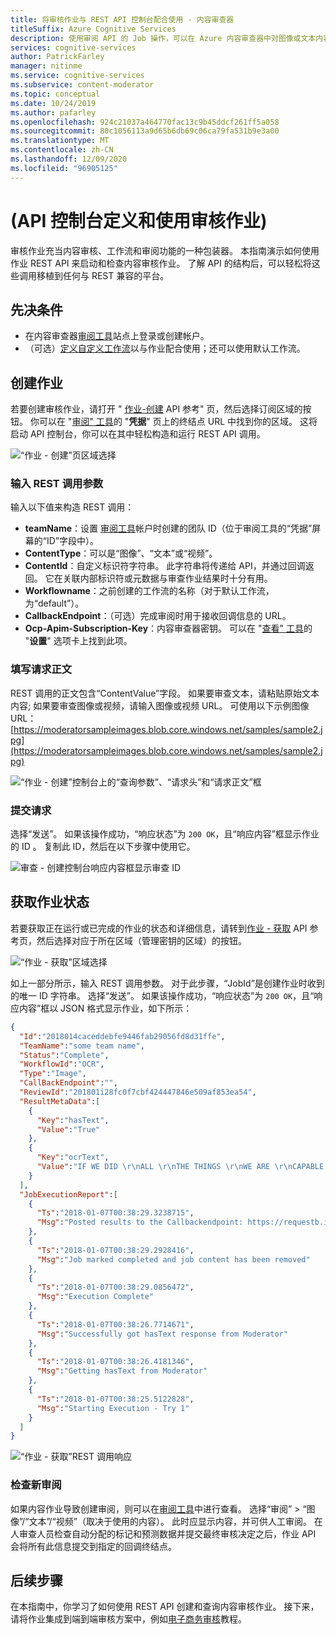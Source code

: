 ```yaml
---
title: 将审核作业与 REST API 控制台配合使用 - 内容审查器
titleSuffix: Azure Cognitive Services
description: 使用审阅 API 的 Job 操作，可以在 Azure 内容审查器中对图像或文本内容启动端到端内容审查作业。
services: cognitive-services
author: PatrickFarley
manager: nitinme
ms.service: cognitive-services
ms.subservice: content-moderator
ms.topic: conceptual
ms.date: 10/24/2019
ms.author: pafarley
ms.openlocfilehash: 924c21037a464770fac13c9b45ddcf261ff5a058
ms.sourcegitcommit: 80c1056113a9d65b6db69c06ca79fa531b9e3a00
ms.translationtype: MT
ms.contentlocale: zh-CN
ms.lasthandoff: 12/09/2020
ms.locfileid: "96905125"
---
```

# <a name="define-and-use-moderation-jobs-api-console"></a> (API 控制台定义和使用审核作业) 

审核作业充当内容审核、工作流和审阅功能的一种包装器。 本指南演示如何使用作业 REST API 来启动和检查内容审核作业。 了解 API 的结构后，可以轻松将这些调用移植到任何与 REST 兼容的平台。

## <a name="prerequisites"></a>先决条件

- 在内容审查器[审阅工具](https://contentmoderator.cognitive.microsoft.com/)站点上登录或创建帐户。
- （可选）[定义自定义工作流](./Review-Tool-User-Guide/Workflows.md)以与作业配合使用；还可以使用默认工作流。

## <a name="create-a-job"></a>创建作业

若要创建审核作业，请打开 " [作业-创建](https://westus2.dev.cognitive.microsoft.com/docs/services/580519463f9b070e5c591178/operations/580519483f9b0709fc47f9c5) API 参考" 页，然后选择订阅区域的按钮。 你可以在 "[审阅" 工具](https://contentmoderator.cognitive.microsoft.com/)的 "**凭据**" 页上的终结点 URL 中找到你的区域。 这将启动 API 控制台，你可以在其中轻松构造和运行 REST API 调用。

![“作业 - 创建”页区域选择](images/test-drive-job-1.png)

### <a name="enter-rest-call-parameters"></a>输入 REST 调用参数

输入以下值来构造 REST 调用：

- **teamName**：设置 [审阅工具](https://contentmoderator.cognitive.microsoft.com/)帐户时创建的团队 ID（位于审阅工具的“凭据”屏幕的“ID”字段中）。
- **ContentType**：可以是“图像”、“文本”或“视频”。
- **ContentId**：自定义标识符字符串。 此字符串将传递给 API，并通过回调返回。 它在关联内部标识符或元数据与审查作业结果时十分有用。
- **Workflowname**：之前创建的工作流的名称（对于默认工作流，为“default”）。
- **CallbackEndpoint**：（可选）完成审阅时用于接收回调信息的 URL。
- **Ocp-Apim-Subscription-Key**：内容审查器密钥。 可以在 "[查看" 工具](https://contentmoderator.cognitive.microsoft.com)的 "**设置**" 选项卡上找到此项。

### <a name="fill-in-the-request-body"></a>填写请求正文

REST 调用的正文包含“ContentValue”字段。 如果要审查文本，请粘贴原始文本内容; 如果要审查图像或视频，请输入图像或视频 URL。 可使用以下示例图像 URL：[https://moderatorsampleimages.blob.core.windows.net/samples/sample2.jpg](https://moderatorsampleimages.blob.core.windows.net/samples/sample2.jpg)

![“作业 - 创建”控制台上的“查询参数”、“请求头”和“请求正文”框](images/job-api-console-inputs.PNG)

### <a name="submit-your-request"></a>提交请求

选择“发送”。 如果该操作成功，“响应状态”为 `200 OK`，且“响应内容”框显示作业的 ID 。 复制此 ID，然后在以下步骤中使用它。

![审查 - 创建控制台响应内容框显示审查 ID](images/test-drive-job-3.PNG)

## <a name="get-job-status"></a>获取作业状态

若要获取正在运行或已完成的作业的状态和详细信息，请转到[作业 - 获取](https://westus2.dev.cognitive.microsoft.com/docs/services/580519463f9b070e5c591178/operations/580519483f9b0709fc47f9c3) API 参考页，然后选择对应于所在区域（管理密钥的区域）的按钮。

![“作业 - 获取”区域选择](images/test-drive-region.png)

如上一部分所示，输入 REST 调用参数。 对于此步骤，“JobId”是创建作业时收到的唯一 ID 字符串。 选择“发送”。 如果该操作成功，“响应状态”为 `200 OK`，且“响应内容”框以 JSON 格式显示作业，如下所示：

```json
{  
  "Id":"2018014caceddebfe9446fab29056fd8d31ffe",
  "TeamName":"some team name",
  "Status":"Complete",
  "WorkflowId":"OCR",
  "Type":"Image",
  "CallBackEndpoint":"",
  "ReviewId":"201801i28fc0f7cbf424447846e509af853ea54",
  "ResultMetaData":[  
    {  
      "Key":"hasText",
      "Value":"True"
    },
    {  
      "Key":"ocrText",
      "Value":"IF WE DID \r\nALL \r\nTHE THINGS \r\nWE ARE \r\nCAPABLE \r\nOF DOING, \r\nWE WOULD \r\nLITERALLY \r\nASTOUND \r\nOURSELVE \r\n"
    }
  ],
  "JobExecutionReport":[  
    {  
      "Ts":"2018-01-07T00:38:29.3238715",
      "Msg":"Posted results to the Callbackendpoint: https://requestb.in/vxke1mvx"
    },
    {  
      "Ts":"2018-01-07T00:38:29.2928416",
      "Msg":"Job marked completed and job content has been removed"
    },
    {  
      "Ts":"2018-01-07T00:38:29.0856472",
      "Msg":"Execution Complete"
    },
    {  
      "Ts":"2018-01-07T00:38:26.7714671",
      "Msg":"Successfully got hasText response from Moderator"
    },
    {  
      "Ts":"2018-01-07T00:38:26.4181346",
      "Msg":"Getting hasText from Moderator"
    },
    {  
      "Ts":"2018-01-07T00:38:25.5122828",
      "Msg":"Starting Execution - Try 1"
    }
  ]
}
```

![“作业 - 获取”REST 调用响应](images/test-drive-job-5.png)

### <a name="examine-the-new-reviews"></a>检查新审阅

如果内容作业导致创建审阅，则可以在[审阅工具](https://contentmoderator.cognitive.microsoft.com)中进行查看。 选择“审阅” > “图像”/“文本”/“视频”（取决于使用的内容）。 此时应显示内容，并可供人工审阅。 在人审查人员检查自动分配的标记和预测数据并提交最终审核决定之后，作业 API 会将所有此信息提交到指定的回调终结点。

## <a name="next-steps"></a>后续步骤

在本指南中，你学习了如何使用 REST API 创建和查询内容审核作业。 接下来，请将作业集成到端到端审核方案中，例如[电子商务审核](./ecommerce-retail-catalog-moderation.md)教程。